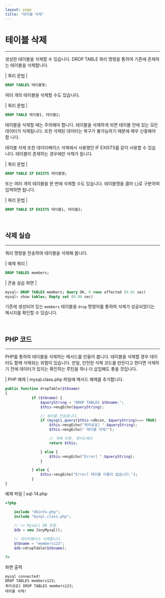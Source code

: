 ```yaml
---
layout: page
title: "테이블 삭제"
--- 
```


# 테이블 삭제
---
생성한 테이블을 삭제할 수 있습니다. DROP TABLE 쿼리 명령을 통하여 기존에 존재하 는 테이블을 삭제합니다.  

| 쿼리 문법 | 
```sql
DROP TABLES 테이블명; 
```

여러 개의 테이블을 삭제할 수도 있습니다. 

| 쿼리 문법 | 
```sql
DROP TABLE 테이블1, 테이블2; 
```

테이블을 삭제할 때는 주의해야 합니다. 테이블을 삭제하게 되면 테이블 안에 있는 모든 데이터가 삭제됩니다. 또한 삭제된 데이터는 복구가 불가능하기 때문에 매우 신중해야 합 니다.  

테이블 삭제 또한 데이터베이스 삭제에서 사용했던 IF EXISTS를 같이 사용할 수 있습 니다. 테이블이 존재하는 경우에만 삭제가 됩니다.  

| 쿼리 문법 |
```sql 
DROP TABLE IF EXISTS 테이블명; 
```

또는 여러 개의 테이블을 한 번에 삭제할 수도 있습니다. 테이블명을 콤마 (,)로 구분하여 입력하면 됩니다.  

| 쿼리 문법 | 
```sql
DROP TABLE IF EXISTS 테이블1, 테이블2; 
```

<br>

## 삭제 실습 
---
쿼리 명령을 전송하여 테이블을 삭제해 봅니다. 

| 예제 쿼리 | 
```sql
DROP TABLES members; 
```

| 콘솔 실습 화면 | 
```sql
mysql> DROP TABLES members; Query OK, 0 rows affected (0.01 sec) 
mysql> show tables; Empty set (0.00 sec) 
```

기존에 생성되어 있는 `members` 테이블을 `drop` 명령어를 통하여 삭제가 성공되었다는 메시지를 확인할 수 있습니다.  

<br>

## PHP 코드 
---
PHP를 통하여 테이블을 삭제하는 메서드를 만들어 봅니다. 테이블을 삭제할 경우 데이 터도 함께 삭제되는 위험이 있습니다. 만일, 안전한 삭제 코드를 만든다고 한다면 삭제하 
기 전에 데이터가 있지는 확인하는 루틴을 하나 더 삽입해도 좋을 것입니다.  

| PHP 예제 | 
mysql.class.php 파일에 메서드 예제를 추가합니다.  
```php
public function dropTable($tbname)
{
            if ($tbname) {
                $queryString = "DROP TABLES $tbname;";
                $this->msgEcho($queryString);

                // 쿼리를 전송합니다.
                if (mysqli_query($this->dbcon, $queryString)=== TRUE) {
                    $this->msgEcho("쿼리성공] ".$queryString);
                    $this->msgEcho(" 테이블 삭제!");

                    // 객체 반환, 매서드체인
                    return $this; 

                } else {
                    $this->msgEcho("Error] ".$queryString);
                } 

            } else {
                $this->msgEcho("Error] 테이블 이름이 없습니다.");
            }
}

```

예제 파일 | sql-14.php 
```php
<?php

	include "dbinfo.php";
	include "mysql.class.php";
 
	// ++ Mysqli DB 연결.
	$db = new JinyMysql();

	// 데이터베이스 삭제합니다.
	$tbname = "members123";
	$db->dropTable($tbname);

?>
```

화면 출력
```
mysql connected!
DROP TABLES members123;
쿼리성공] DROP TABLES members123;
테이블 삭제!
```